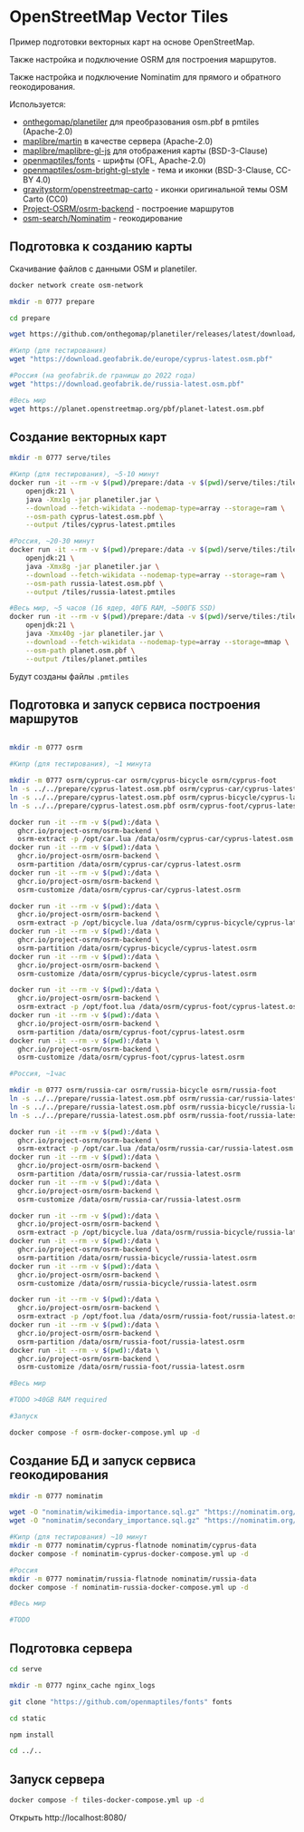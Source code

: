 # OpenStreetMap Vector Tiles

Пример подготовки векторных карт на основе OpenStreetMap.

Также настройка и подключение OSRM для построения маршрутов.

Также настройка и подключение Nominatim для прямого и обратного геокодирования.

Используется:

+ [onthegomap/planetiler](https://github.com/onthegomap/planetiler) для преобразования osm.pbf в pmtiles (Apache-2.0)
+ [maplibre/martin](https://github.com/maplibre/martin) в качестве сервера (Apache-2.0)
+ [maplibre/maplibre-gl-js](https://github.com/maplibre/maplibre-gl-js) для отображения карты (BSD-3-Clause)
+ [openmaptiles/fonts](https://github.com/openmaptiles/fonts) - шрифты (OFL, Apache-2.0)
+ [openmaptiles/osm-bright-gl-style](https://github.com/openmaptiles/osm-bright-gl-style) - тема и иконки (BSD-3-Clause, CC-BY 4.0)
+ [gravitystorm/openstreetmap-carto](https://github.com/gravitystorm/openstreetmap-carto) - иконки оригинальной темы OSM Carto (CC0)
+ [Project-OSRM/osrm-backend](https://github.com/Project-OSRM/osrm-backend) - построение маршрутов
+ [osm-search/Nominatim](https://github.com/osm-search/Nominatim) - геокодирование

## Подготовка к созданию карты

Скачивание файлов с данными OSM и planetiler.

```bash
docker network create osm-network

mkdir -m 0777 prepare

cd prepare

wget https://github.com/onthegomap/planetiler/releases/latest/download/planetiler.jar

#Кипр (для тестирования)
wget "https://download.geofabrik.de/europe/cyprus-latest.osm.pbf"

#Россия (на geofabrik.de границы до 2022 года)
wget "https://download.geofabrik.de/russia-latest.osm.pbf"

#Весь мир
wget https://planet.openstreetmap.org/pbf/planet-latest.osm.pbf
```

## Создание векторных карт

```bash
mkdir -m 0777 serve/tiles

#Кипр (для тестирования), ~5-10 минут
docker run -it --rm -v $(pwd)/prepare:/data -v $(pwd)/serve/tiles:/tiles -w /data \
    openjdk:21 \
    java -Xmx1g -jar planetiler.jar \
    --download --fetch-wikidata --nodemap-type=array --storage=ram \
    --osm-path cyprus-latest.osm.pbf \
    --output /tiles/cyprus-latest.pmtiles

#Россия, ~20-30 минут
docker run -it --rm -v $(pwd)/prepare:/data -v $(pwd)/serve/tiles:/tiles -w /data \
    openjdk:21 \
    java -Xmx8g -jar planetiler.jar \
    --download --fetch-wikidata --nodemap-type=array --storage=ram \
    --osm-path russia-latest.osm.pbf \
    --output /tiles/russia-latest.pmtiles

#Весь мир, ~5 часов (16 ядер, 40ГБ RAM, ~500ГБ SSD)
docker run -it --rm -v $(pwd)/prepare:/data -v $(pwd)/serve/tiles:/tiles -w /data \
    openjdk:21 \
    java -Xmx40g -jar planetiler.jar \
    --download --fetch-wikidata --nodemap-type=array --storage=mmap \
    --osm-path planet.osm.pbf \
    --output /tiles/planet.pmtiles
```

Будут созданы файлы `.pmtiles`

## Подготовка и запуск сервиса построения маршрутов

```bash

mkdir -m 0777 osrm

#Кипр (для тестирования), ~1 минута

mkdir -m 0777 osrm/cyprus-car osrm/cyprus-bicycle osrm/cyprus-foot
ln -s ../../prepare/cyprus-latest.osm.pbf osrm/cyprus-car/cyprus-latest.osm.pbf
ln -s ../../prepare/cyprus-latest.osm.pbf osrm/cyprus-bicycle/cyprus-latest.osm.pbf
ln -s ../../prepare/cyprus-latest.osm.pbf osrm/cyprus-foot/cyprus-latest.osm.pbf

docker run -it --rm -v $(pwd):/data \
  ghcr.io/project-osrm/osrm-backend \
  osrm-extract -p /opt/car.lua /data/osrm/cyprus-car/cyprus-latest.osm.pbf
docker run -it --rm -v $(pwd):/data \
  ghcr.io/project-osrm/osrm-backend \
  osrm-partition /data/osrm/cyprus-car/cyprus-latest.osrm
docker run -it --rm -v $(pwd):/data \
  ghcr.io/project-osrm/osrm-backend \
  osrm-customize /data/osrm/cyprus-car/cyprus-latest.osrm

docker run -it --rm -v $(pwd):/data \
  ghcr.io/project-osrm/osrm-backend \
  osrm-extract -p /opt/bicycle.lua /data/osrm/cyprus-bicycle/cyprus-latest.osm.pbf
docker run -it --rm -v $(pwd):/data \
  ghcr.io/project-osrm/osrm-backend \
  osrm-partition /data/osrm/cyprus-bicycle/cyprus-latest.osrm
docker run -it --rm -v $(pwd):/data \
  ghcr.io/project-osrm/osrm-backend \
  osrm-customize /data/osrm/cyprus-bicycle/cyprus-latest.osrm

docker run -it --rm -v $(pwd):/data \
  ghcr.io/project-osrm/osrm-backend \
  osrm-extract -p /opt/foot.lua /data/osrm/cyprus-foot/cyprus-latest.osm.pbf
docker run -it --rm -v $(pwd):/data \
  ghcr.io/project-osrm/osrm-backend \
  osrm-partition /data/osrm/cyprus-foot/cyprus-latest.osrm
docker run -it --rm -v $(pwd):/data \
  ghcr.io/project-osrm/osrm-backend \
  osrm-customize /data/osrm/cyprus-foot/cyprus-latest.osrm

#Россия, ~1час

mkdir -m 0777 osrm/russia-car osrm/russia-bicycle osrm/russia-foot
ln -s ../../prepare/russia-latest.osm.pbf osrm/russia-car/russia-latest.osm.pbf
ln -s ../../prepare/russia-latest.osm.pbf osrm/russia-bicycle/russia-latest.osm.pbf
ln -s ../../prepare/russia-latest.osm.pbf osrm/russia-foot/russia-latest.osm.pbf

docker run -it --rm -v $(pwd):/data \
  ghcr.io/project-osrm/osrm-backend \
  osrm-extract -p /opt/car.lua /data/osrm/russia-car/russia-latest.osm.pbf
docker run -it --rm -v $(pwd):/data \
  ghcr.io/project-osrm/osrm-backend \
  osrm-partition /data/osrm/russia-car/russia-latest.osrm
docker run -it --rm -v $(pwd):/data \
  ghcr.io/project-osrm/osrm-backend \
  osrm-customize /data/osrm/russia-car/russia-latest.osrm

docker run -it --rm -v $(pwd):/data \
  ghcr.io/project-osrm/osrm-backend \
  osrm-extract -p /opt/bicycle.lua /data/osrm/russia-bicycle/russia-latest.osm.pbf
docker run -it --rm -v $(pwd):/data \
  ghcr.io/project-osrm/osrm-backend \
  osrm-partition /data/osrm/russia-bicycle/russia-latest.osrm
docker run -it --rm -v $(pwd):/data \
  ghcr.io/project-osrm/osrm-backend \
  osrm-customize /data/osrm/russia-bicycle/russia-latest.osrm

docker run -it --rm -v $(pwd):/data \
  ghcr.io/project-osrm/osrm-backend \
  osrm-extract -p /opt/foot.lua /data/osrm/russia-foot/russia-latest.osm.pbf
docker run -it --rm -v $(pwd):/data \
  ghcr.io/project-osrm/osrm-backend \
  osrm-partition /data/osrm/russia-foot/russia-latest.osrm
docker run -it --rm -v $(pwd):/data \
  ghcr.io/project-osrm/osrm-backend \
  osrm-customize /data/osrm/russia-foot/russia-latest.osrm

#Весь мир

#TODO >40GB RAM required

#Запуск

docker compose -f osrm-docker-compose.yml up -d

```

## Создание БД и запуск сервиса геокодирования

```bash
mkdir -m 0777 nominatim

wget -O "nominatim/wikimedia-importance.sql.gz" "https://nominatim.org/data/wikimedia-importance.sql.gz"
wget -O "nominatim/secondary_importance.sql.gz" "https://nominatim.org/data/wikimedia-secondary-importance.sql.gz"

#Кипр (для тестирования) ~10 минут
mkdir -m 0777 nominatim/cyprus-flatnode nominatim/cyprus-data
docker compose -f nominatim-cyprus-docker-compose.yml up -d

#Россия
mkdir -m 0777 nominatim/russia-flatnode nominatim/russia-data
docker compose -f nominatim-russia-docker-compose.yml up -d

#Весь мир

#TODO
```

## Подготовка сервера

```bash
cd serve

mkdir -m 0777 nginx_cache nginx_logs

git clone "https://github.com/openmaptiles/fonts" fonts

cd static

npm install

cd ../..
```

## Запуск сервера

```bash
docker compose -f tiles-docker-compose.yml up -d
```

Открыть http://localhost:8080/
